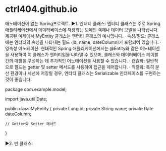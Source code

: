 # ctrl404.github.io
애노테이션이 없는 Spring프로젝트.
▶1. 엔터티 클래스:
엔터티 클래스는 주로 Spring 애플리케이션에서 데이터베이스에 저장되는 도메인 객체나 데이터 모델을 나타냅니다. 제공된 예제에서 MyEntity 클래스는 엔터티 클래스의 예시입니다.
· 속성/필드: 클래스에는 엔터티의 속성을 나타내는 필드 (id, name, dateColumn)가 포함되어 있습니다.
· 영속성 어노테이션: 현대적인 Spring 애플리케이션에서는 @Entity와 같은 어노테이션을 사용하여 이 클래스가 엔터티임을 나타낼 수 있으며, 
클래스와 데이터베이스 테이블 간의 매핑을 구성하는 데 추가적인 어노테이션을 사용할 수 있습니다.
· 캡슐화: 일반적으로 필드는 getter 및 setter 메서드를 사용하여 접근을 제어합니다.
· 직렬화: 특히 분산 환경이나 세션에 저장될 경우, 엔터티 클래스는 Serializable 인터페이스를 구현하는 것이 좋습니다.
<!------------------------------------------------------------------------------------------------------->
package com.example.model;

import java.util.Date;

public class MyEntity {
    private Long id;
    private String name;
    private Date dateColumn;

    // Getter와 Setter 메서드
}
<!------------------------------------------------------------------------------------------------------->
▶2. 빈 클래스:
